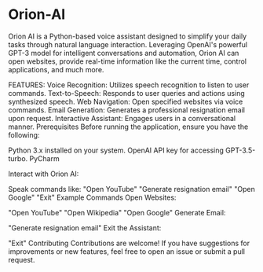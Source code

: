 # Orion-AI
Orion AI is a Python-based voice assistant designed to simplify your daily tasks through natural language interaction. Leveraging OpenAI's powerful GPT-3 model for intelligent conversations and automation, Orion AI can open websites, provide real-time information like the current time, control applications, and much more. 

FEATURES:
Voice Recognition: Utilizes speech recognition to listen to user commands.
Text-to-Speech: Responds to user queries and actions using synthesized speech.
Web Navigation: Open specified websites via voice commands.
Email Generation: Generates a professional resignation email upon request.
Interactive Assistant: Engages users in a conversational manner.
Prerequisites
Before running the application, ensure you have the following:

Python 3.x installed on your system.
OpenAI API key for accessing GPT-3.5-turbo.
PyCharm

Interact with Orion AI:

Speak commands like:
"Open YouTube"
"Generate resignation email"
"Open Google"
"Exit"
Example Commands
Open Websites:

"Open YouTube"
"Open Wikipedia"
"Open Google"
Generate Email:

"Generate resignation email"
Exit the Assistant:

"Exit"
Contributing
Contributions are welcome! If you have suggestions for improvements or new features, feel free to open an issue or submit a pull request.
